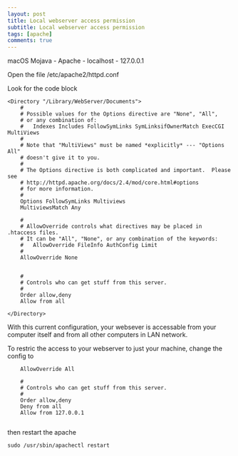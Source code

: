 ```yaml
---
layout: post
title: Local webserver access permission
subtitle: Local webserver access permission
tags: [apache]
comments: true
---
```



macOS Mojava - Apache - localhost - 127.0.0.1

Open the file /etc/apache2/httpd.conf 

Look for the code block

```
<Directory "/Library/WebServer/Documents">
    #
    # Possible values for the Options directive are "None", "All",
    # or any combination of:
    #   Indexes Includes FollowSymLinks SymLinksifOwnerMatch ExecCGI MultiViews
    #
    # Note that "MultiViews" must be named *explicitly* --- "Options All"
    # doesn't give it to you.
    #
    # The Options directive is both complicated and important.  Please see
    # http://httpd.apache.org/docs/2.4/mod/core.html#options
    # for more information.
    #
    Options FollowSymLinks Multiviews
    MultiviewsMatch Any

    #
    # AllowOverride controls what directives may be placed in .htaccess files.
    # It can be "All", "None", or any combination of the keywords:
    #   AllowOverride FileInfo AuthConfig Limit
    #
    AllowOverride None
   

    #
    # Controls who can get stuff from this server.
    #
    Order allow,deny
    Allow from all

</Directory>
```

With this current configuration, your websever is accessable from your computer itself and from all other computers in LAN network.

To restric the access to your webserver to just your machine, change the config to 
```
    AllowOverride All
    
    #
    # Controls who can get stuff from this server.
    #
    Order allow,deny
    Deny from all
    Allow from 127.0.0.1
    
 ```
 then restart the apache
 
 ```
 sudo /usr/sbin/apachectl restart
 ```
